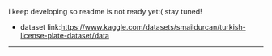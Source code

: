 i keep developing so readme is not ready yet:( stay tuned!
* dataset link:https://www.kaggle.com/datasets/smaildurcan/turkish-license-plate-dataset/data

---
